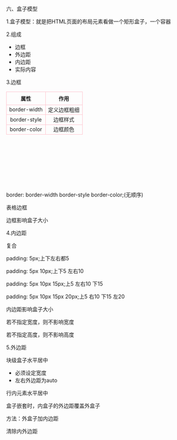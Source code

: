 六、盒子模型

1.盒子模型：就是把HTML页面的布局元素看做一个矩形盒子，一个容器

2.组成

<ul>
    <li>边框</li>
    <li>外边距</li>
    <li>内边距</li>
    <li>实际内容</li>
</ul>

3.边框

<table>
    <tr>
    	<th>属性</th><th>作用</th>
    </tr>
    <tr>
    	<td>border-width</td><td>定义边框粗细</td>
    </tr>    
    <tr>
    	<td>border-style</td><td>边框样式</td>
    </tr>
    <tr>
    	<td>border-color</td><td>边框颜色</td>
    </tr> 
</table>

border: border-width border-style border-color;(无顺序)

<style>
    div {
        border-width: 50px;
        border-style: solid;/*solid实线 dashed虚线 dotted点线*/
        border-color: pink;
        border-top: border-width border-style border-color;
        border-bottom: border-width border-style border-color;
        border-left: border-width border-style border-color;
        border-right: border-width border-style border-color;
        border: border-width border-style border-color;
    }
</style>

表格边框

<style>
    table {
        width: 500px;
        height: 249px;
    }
    th {
        height: 35px;
    }
    tabld,td,th {
        border: 1px solid pink;
        border-collapse: collapse;/*合并边框，使边框更细*/
        font-size: 14px;
        text-align: center;
    }
</style>

边框影响盒子大小

4.内边距

<style>
    div {
        width: 100px;
        height: 200px;
        padding-left: 20px;
        padding-right: 20px;
        padding-top: 20px;
        padding-bottom: 20px;
    }
</style>

复合

padding: 5px;上下左右都5

padding: 5px 10px;上下5 左右10

padding: 5px 10px 15px;上5 左右10 下15

padding: 5px 10px 15px 20px;上5 右10 下15 左20

内边距影响盒子大小

若不指定宽度，则不影响宽度

若不指定高度，则不影响高度

5.外边距

<style>
    div {
        width: 100px;
        height: 200px;
        margin-left: 20px;
        margin-right: 20px;
        margin-top: 20px;
        margin-bottom: 20px;
    }
</style>

块级盒子水平居中

<style>
    div {
        width: =200px;
        margin-left: auto;
        margin-right: auto;  
        margin: auto;
        margin: 0 auto;
    }
</style>

<ul>
    <li>必须设定宽度</li>
    <li>左右外边距为auto</li>
</ul>

行内元素水平居中

<style>
    div {
        text-align: center;
    }
</style>

盒子嵌套时，内盒子的外边距覆盖外盒子

方法：外盒子加内边距

清除内外边距

<style>
    * {
        padding: 0;
        margin: 0:
    }
</style>